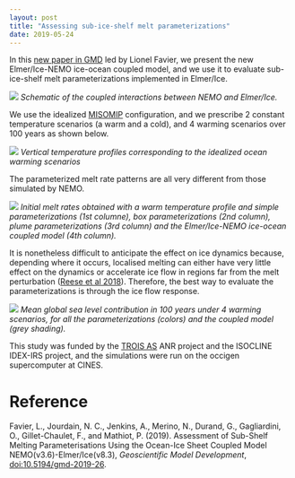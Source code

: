 ```yaml
---
layout: post
title: "Assessing sub-ice-shelf melt parameterizations"
date: 2019-05-24
---
```


In this [new paper in GMD][1] led by Lionel Favier, we present the new Elmer/Ice-NEMO ice-ocean coupled model, and we use it to evaluate sub-ice-shelf melt parameterizations implemented in Elmer/Ice.

![]({{site.url}}projects_dir/img/Favier_2019_Fig1.png)
*Schematic of the coupled interactions between NEMO and Elmer/Ice.* 

We use the idealized [MISOMIP][2] configuration, and we prescribe 2 constant temperature scenarios (a warm and a cold), and 4 warming scenarios over 100 years as shown below.

![]({{site.url}}projects_dir/img/Favier_2019_Fig3a.png)
*Vertical temperature profiles corresponding to the idealized ocean warming scenarios*

The parameterized melt rate patterns are all very different from those simulated by NEMO. 

![]({{site.url}}projects_dir/img/Favier_2019_Fig4.png)
*Initial melt rates obtained with a warm temperature profile and simple parameterizations (1st columne), box parameterizations (2nd column), plume parameterizations (3rd column) and the Elmer/Ice-NEMO ice-ocean coupled model (4th column).*

It is nonetheless difficult to anticipate the effect on ice dynamics because, depending where it occurs, localised melting can either have very little effect on the dynamics or accelerate ice flow in regions far from the melt perturbation ([Reese et al 2018][3]). Therefore, the best way to evaluate the parameterizations is through the ice flow response.

![]({{site.url}}projects_dir/img/Favier_2019_Fig6.png)
*Mean global sea level contribution in 100 years under 4 warming scenarios, for all the parameterizations (colors) and the coupled model (grey shading).*

This study was funded by the [TROIS AS][4] ANR project and the ISOCLINE IDEX-IRS project, and the simulations were run on the occigen supercomputer at CINES.

# Reference
Favier, L., Jourdain, N. C., Jenkins, A., Merino, N., Durand, G., Gagliardini, O., Gillet-Chaulet, F., and Mathiot, P. (2019). Assessment of Sub-Shelf Melting Parameterisations Using the Ocean-Ice Sheet Coupled Model NEMO(v3.6)-Elmer/Ice(v8.3), _Geoscientific Model Development_, [doi:10.5194/gmd-2019-26](https://doi.org/10.5194/gmd-2019-26).

[1]: https://www.geosci-model-dev-discuss.net/gmd-2019-26/
[2]: https://www.geosci-model-dev.net/9/2471/2016/
[3]: https://www.nature.com/articles/s41558-017-0020-x
[4]: http://nicojourdain.github.io/projects_dir/trois_as

